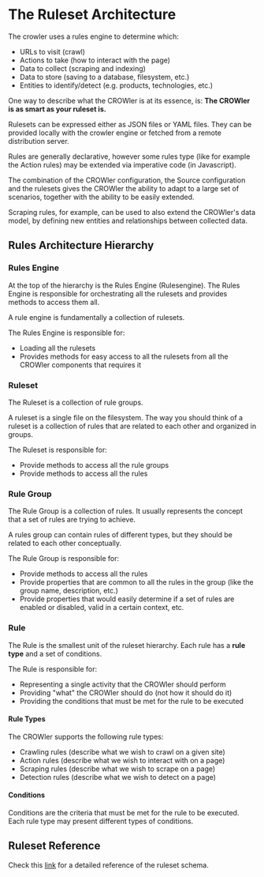 # The Ruleset Architecture

The crowler uses a rules engine to determine which:

- URLs to visit (crawl)
- Actions to take (how to interact with the page)
- Data to collect (scraping and indexing)
- Data to store (saving to a database, filesystem, etc.)
- Entities to identify/detect (e.g. products, technologies, etc.)

One way to describe what the CROWler is at its essence,
is: **The CROWler is as smart as your ruleset is.**

Rulesets can be expressed either as JSON files or YAML files. They
can be provided locally with the crowler engine or fetched from a
remote distribution server.

Rules are generally declarative, however some rules type (like for
example the Action rules) may be extended via imperative code (in
Javascript).

The combination of the CROWler configuration, the Source configuration
and the rulesets gives the CROWler the ability to adapt to a large set
of scenarios, together with the ability to be easily extended.

Scraping rules, for example, can be used to also extend the CROWler's
data model, by defining new entities and relationships between collected
data.

## Rules Architecture Hierarchy

### Rules Engine

At the top of the hierarchy is the Rules Engine (Rulesengine). The Rules
Engine is responsible for orchestrating all the rulesets and provides
methods to access them all.

A rule engine is fundamentally a collection of rulesets.

The Rules Engine is responsible for:

- Loading all the rulesets
- Provides methods for easy access to all the rulesets from all the
CROWler components that requires it

### Ruleset

The Ruleset is a collection of rule groups.

A ruleset is a single file on the filesystem. The way you should think
of a ruleset is a collection of rules that are related to each other and
organized in groups.

The Ruleset is responsible for:

- Provide methods to access all the rule groups
- Provide methods to access all the rules

### Rule Group

The Rule Group is a collection of rules. It usually represents the
concept that a set of rules are trying to achieve.

A rules group can contain rules of different types, but they should be
related to each other conceptually.

The Rule Group is responsible for:

- Provide methods to access all the rules
- Provide properties that are common to all the rules in the group (like
the group name, description, etc.)
- Provide properties that would easily determine if a set of rules are
enabled or disabled, valid in a certain context, etc.

### Rule

The Rule is the smallest unit of the ruleset hierarchy. Each rule has a
**rule type** and a set of conditions.

The Rule is responsible for:

- Representing a single activity that the CROWler should perform
- Providing "what" the CROWler should do (not how it should do it)
- Providing the conditions that must be met for the rule to be executed

#### Rule Types

The CROWler supports the following rule types:

- Crawling rules  (describe what we wish to crawl on a given site)
- Action rules    (describe what we wish to interact with on a page)
- Scraping rules  (describe what we wish to scrape on a page)
- Detection rules (describe what we wish to detect on a page)

#### Conditions

Conditions are the criteria that must be met for the rule to be executed.
Each rule type may present different types of conditions.

## Ruleset Reference

Check this [link](doc/ruleset_reference.md) for a detailed reference of
the ruleset schema.
